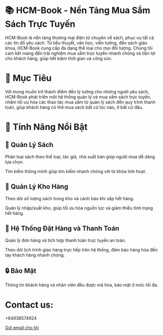 <!DOCTYPE html>
<html>
<head></head>
<body>

<h1>📚 HCM-Book - Nền Tảng Mua Sắm Sách Trực Tuyến</h1>
<p>HCM-Book là nền tảng thương mại điện tử chuyên về sách, phục vụ tất cả các tín đồ yêu sách. Từ tiểu thuyết, văn học, viễn tưởng, đến sách giáo khoa, HCM-Book cung cấp đa dạng thể loại cho mọi đối tượng. Chúng tôi cam kết mang đến trải nghiệm mua sắm trực tuyến nhanh chóng và tiện lợi cho khách hàng, giúp tiết kiệm thời gian và công sức.</p>

<h1>🌟 Mục Tiêu</h1>
<p>Với mong muốn trở thành điểm đến lý tưởng cho những người yêu sách, HCM-Book phát triển một hệ thống quản lý và mua sắm sách trực tuyến, nhằm tối ưu hóa các thao tác mua sắm từ quản lý sách đến quy trình thanh toán, giúp khách hàng có thể mua sách bất cứ lúc nào, ở bất cứ đâu.</p>

<h1></h1>
<p></p>

<h1>🔑 Tính Năng Nổi Bật</h1>
<h2>📖 Quản Lý Sách</h2>
<p>Phân loại sách theo thể loại, tác giả, nhà xuất bản giúp người mua dễ dàng lựa chọn.</p>
<p>Tìm kiếm thông minh giúp tìm kiếm nhanh chóng với từ khóa linh hoạt.</p>
<h2>🏬 Quản Lý Kho Hàng</h2>
<p>Theo dõi số lượng sách trong kho và cảnh báo khi sắp hết hàng.</p>
<p>Quản lý nhập/xuất kho, giúp tối ưu hóa nguồn lực và giảm thiểu tình trạng hết hàng.</p>
<h2>🛒 Hệ Thống Đặt Hàng và Thanh Toán</h2>
<p>Quản lý đơn hàng và tích hợp thanh toán trực tuyến an toàn.</p>
<p>Theo dõi lịch trình giao hàng trực tiếp trên hệ thống, đảm bảo hàng hóa đến tay khách hàng nhanh chóng.</p>
<h2>🔒 Bảo Mật</h2>
<p>Thông tin khách hàng và nhân viên đều được mã hóa, bảo mật ở mức tối đa.</p>
<h1>Contact us:</h1>
<p>+84938574924</p>
<a href="mailto:tukie04022004@gmail.com">Gửi email cho tôi</a>
</body>
</html>
